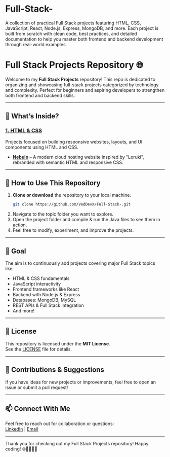 # Full-Stack-
A collection of practical Full Stack projects featuring HTML, CSS, JavaScript, React, Node.js, Express, MongoDB, and more. Each project is built from scratch with clean code, best practices, and detailed documentation to help you master both frontend and backend development through real-world examples.

# Full Stack Projects Repository 🌐

Welcome to my **Full Stack Projects** repository! This repo is dedicated to organizing and showcasing full-stack projects categorized by technology and complexity. Perfect for beginners and aspiring developers to strengthen both frontend and backend skills.

---

## 🚀 What’s Inside?

### [1. HTML & CSS](./Full%20Stack/01.%20HTML_%26_CSS)  
Projects focused on building responsive websites, layouts, and UI components using HTML and CSS.  
- [**Nebulo**](https://github.com/VedDevX/Full-Stack-/tree/main/Full%20Stack/01.%20HTML_%26_CSS/01.%20Nebulo) – A modern cloud hosting website inspired by "Loruki", rebranded with semantic HTML and responsive CSS.  

---

## 📌 How to Use This Repository

1. **Clone or download** the repository to your local machine.  
   ```bash
   git clone https://github.com/VedDevX/Full-Stack-.git
2. Navigate to the topic folder you want to explore.  
3. Open the project folder and compile & run the Java files to see them in action.  
4. Feel free to modify, experiment, and improve the projects.  

---

## 🎯 Goal

The aim is to continuously add projects covering major Full Stack topics like:

- HTML & CSS fundamentals  
- JavaScript interactivity  
- Frontend frameworks like React  
- Backend with Node.js & Express  
- Databases: MongoDB, MySQL  
- REST APIs & Full Stack integration  
- And more!  

---

## 📝 License

This repository is licensed under the **MIT License**.  
See the [LICENSE](LICENSE) file for details.  

---

## 🤝 Contributions & Suggestions

If you have ideas for new projects or improvements, feel free to open an issue or submit a pull request!  

---

## 📫 Connect With Me

Feel free to reach out for collaboration or questions:  
[LinkedIn](https://www.linkedin.com/in/vedant-jadhav-vj19) | [Email](mailto:vedant.jadhav1928@gmail.com)  


---

Thank you for checking out my Full Stack Projects repository! Happy coding! 🌐👨‍💻👩‍💻
